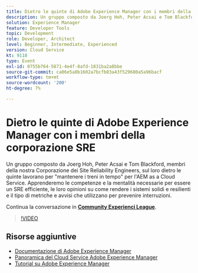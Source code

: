 ```yaml
---
title: Dietro le quinte di Adobe Experience Manager con i membri della corporazione SRE
description: Un gruppo composto da Joerg Hoh, Peter Acsai e Tom Blackford, membri della nostra Corporazione dei Site Reliability Engineers, sul loro dietro le quinte lavorano per "mantenere i treni in tempo" per l'AEM as a Cloud Service. Apprenderemo le competenze e la mentalità necessarie per essere un SRE efficiente, le loro opinioni su come rendere i sistemi solidi e resilienti e il tipo di metriche e avvisi che utilizzano per prevenire interruzioni.
solution: Experience Manager
feature: Developer Tools
topic: Development
role: Developer, Architect
level: Beginner, Intermediate, Experienced
version: Cloud Service
kt: 9118
type: Event
exl-id: 0755b764-5871-4e4f-8afd-1831ba2a8bbe
source-git-commit: ca06e5a8b1602a7bcfb83a43f529680a5a96bacf
workflow-type: tm+mt
source-wordcount: '200'
ht-degree: 7%

---
```


# Dietro le quinte di Adobe Experience Manager con i membri della corporazione SRE

Un gruppo composto da Joerg Hoh, Peter Acsai e Tom Blackford, membri della nostra Corporazione dei Site Reliability Engineers, sul loro dietro le quinte lavorano per &quot;mantenere i treni in tempo&quot; per l&#39;AEM as a Cloud Service. Apprenderemo le competenze e la mentalità necessarie per essere un SRE efficiente, le loro opinioni su come rendere i sistemi solidi e resilienti e il tipo di metriche e avvisi che utilizzano per prevenire interruzioni.

Continua la conversazione in **[Community Experienci League](https://adobe.ly/2WoCVOU)**.

>[!VIDEO](https://video.tv.adobe.com/v/337527/?quality=12&learn=on&hidetitle=true)

## Risorse aggiuntive

- [Documentazione di Adobe Experience Manager ](https://experienceleague.adobe.com/docs/experience-manager-cloud-service.html?lang=it)
- [Panoramica del Cloud Service Adobe Experience Manager](https://experienceleague.adobe.com/docs/experience-manager-cloud-service/overview/home.html)
- [Tutorial su Adobe Experience Manager](https://experienceleague.adobe.com/docs/experience-manager-tutorials.html)
